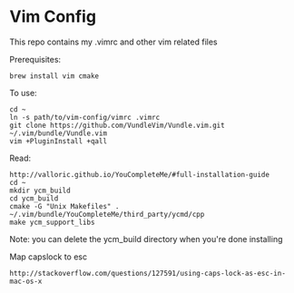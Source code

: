 # Vim Config
This repo contains my .vimrc and other vim related files

Prerequisites:

    brew install vim cmake

To use:

    cd ~
    ln -s path/to/vim-config/vimrc .vimrc
    git clone https://github.com/VundleVim/Vundle.vim.git ~/.vim/bundle/Vundle.vim
    vim +PluginInstall +qall

Read:

    http://valloric.github.io/YouCompleteMe/#full-installation-guide
    cd ~
    mkdir ycm_build
    cd ycm_build
    cmake -G "Unix Makefiles" . ~/.vim/bundle/YouCompleteMe/third_party/ycmd/cpp
    make ycm_support_libs

Note: you can delete the ycm_build directory when you're done installing

Map capslock to esc

    http://stackoverflow.com/questions/127591/using-caps-lock-as-esc-in-mac-os-x

